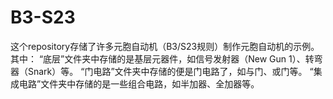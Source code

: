 # B3-S23
这个repository存储了许多元胞自动机（B3/S23规则）制作元胞自动机的示例。
其中：
    “底层”文件夹中存储的是基层元器件，如信号发射器（New Gun 1）、转弯器（Snark）等。
    “门电路”文件夹中存储的便是门电路了，如与门、或门等。
    “集成电路”文件夹中存储的是一些组合电路，如半加器、全加器等。
